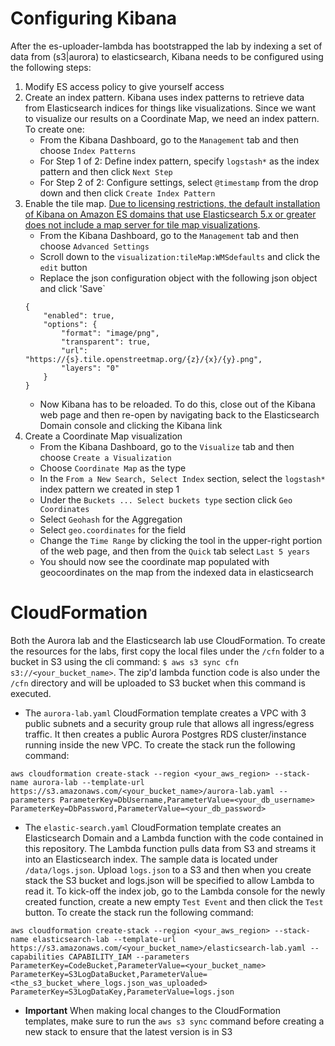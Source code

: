 # Configuring Kibana

After the es-uploader-lambda has bootstrapped the lab by indexing a set of data from (s3|aurora) to elasticsearch, Kibana needs to be configured using the following steps:
1. Modify ES access policy to give yourself access
1. Create an index pattern. Kibana uses index patterns to retrieve data from Elasticsearch indices for things like visualizations. Since we want to visualize our results on a Coordinate Map, we need an index pattern. To create one:
    * From the Kibana Dashboard, go to the `Management` tab and then choose `Index Patterns`
    * For Step 1 of 2: Define index pattern, specify `logstash*` as the index pattern and then click `Next Step`
    * For Step 2 of 2: Configure settings, select `@timestamp` from the drop down and then click `Create Index Pattern`
1. Enable the tile map. [Due to licensing restrictions, the default installation of Kibana on Amazon ES domains that use Elasticsearch 5.x or greater does not include a map server for tile map visualizations](https://docs.aws.amazon.com/elasticsearch-service/latest/developerguide/es-kibana.html#es-kibana-map-server). 
    * From the Kibana Dashboard, go to the `Management` tab and then choose `Advanced Settings`
    * Scroll down to the `visualization:tileMap:WMSdefaults` and click the `edit` button
    * Replace the json configuration object with the following json object and click 'Save`
    ```
    {
        "enabled": true,
        "options": {
            "format": "image/png",
            "transparent": true,
            "url": "https://{s}.tile.openstreetmap.org/{z}/{x}/{y}.png",
            "layers": "0"
        }
    }
    ```
    * Now Kibana has to be reloaded. To do this, close out of the Kibana web page and then re-open by navigating back to the Elasticsearch Domain console and clicking the Kibana link
1. Create a Coordinate Map visualization
    * From the Kibana Dashboard, go to the `Visualize` tab and then choose `Create a Visualization`
    * Choose `Coordinate Map` as the type
    * In the `From a New Search, Select Index` section, select the `logstash*` index pattern we created in step 1
    * Under the `Buckets ... Select buckets type` section click `Geo Coordinates`
    * Select `Geohash` for the Aggregation
    * Select `geo.coordinates` for the field
    * Change the `Time Range` by clicking the tool in the upper-right portion of the web page, and then from the `Quick` tab select `Last 5 years`
    * You should now see the coordinate map populated with geocoordinates on the map from the indexed data in elasticsearch

# CloudFormation

Both the Aurora lab and the Elasticsearch lab use CloudFormation. To create the resources for the labs, first copy the local files under the `/cfn` folder to a bucket in S3 using the cli command: `$ aws s3 sync cfn s3://<your_bucket_name>`. The zip'd lambda function code is also under the `/cfn` directory and will be uploaded to S3 bucket when this command is executed.
* The `aurora-lab.yaml` CloudFormation template creates a VPC with 3 public subnets and a security group rule that allows all ingress/egress traffic. It then creates a public Aurora Postgres RDS cluster/instance running inside the new VPC. To create the stack run the following command:

```
aws cloudformation create-stack --region <your_aws_region> --stack-name aurora-lab --template-url https://s3.amazonaws.com/<your_bucket_name>/aurora-lab.yaml --parameters ParameterKey=DbUsername,ParameterValue=<your_db_username> ParameterKey=DbPassword,ParameterValue=<your_db_password>
```
* The `elastic-search.yaml` CloudFormation template creates an Elasticsearch Domain and a Lambda function with the code contained in this repository. The Lambda function pulls data from S3 and streams it into an Elasticsearch index. The sample data is located under `/data/logs.json`. Upload `logs.json` to a S3 and then when you create stack the S3 bucket and logs.json will be specified to allow Lambda to read it. To kick-off the index job, go to the Lambda console for the newly created function, create a new empty `Test Event` and then click the `Test` button. To create the stack run the following command:

```
aws cloudformation create-stack --region <your_aws_region> --stack-name elasticsearch-lab --template-url https://s3.amazonaws.com/<your_bucket_name>/elasticsearch-lab.yaml --capabilities CAPABILITY_IAM --parameters ParameterKey=CodeBucket,ParameterValue=<your_bucket_name> ParameterKey=S3LogDataBucket,ParameterValue=<the_s3_bucket_where_logs.json_was_uploaded> ParameterKey=S3LogDataKey,ParameterValue=logs.json
```

* **Important** When making local changes to the CloudFormation templates, make sure to run the `aws s3 sync` command before creating a new stack to ensure that the latest version is in S3